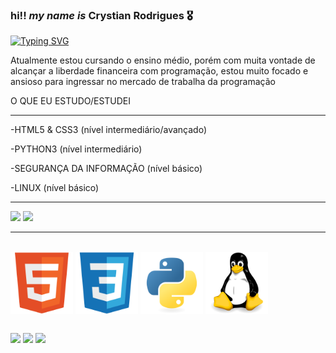 ###  hi!! <i>my name is</i> <strong>Crystian Rodrigues</strong> 🎖️

[![Typing SVG](https://readme-typing-svg.demolab.com?font=Fira+Code&pause=1000&color=6495ED&center=true&vCenter=true&width=1000&lines=ou+pode+me+chamar+de+CRYS)](https://git.io/typing-svg)

Atualmente estou cursando o ensino médio, porém com muita vontade de alcançar a liberdade financeira com programação, estou muito focado e ansioso para ingressar no mercado de trabalha da programação

O QUE EU ESTUDO/ESTUDEI

<hr>

-HTML5 & CSS3                                 (nível intermediário/avançado)

-PYTHON3                                          (nível intermediário)

-SEGURANÇA DA INFORMAÇÃO       (nível básico)

-LINUX                                                (nível básico)

<hr>

<div>
    <a href="https://github.com/crystiancr007"></a>
    <img height="160em" src="https://github-readme-stats.vercel.app/api?username=crystiancr007&show_icons=true&theme=merko"/>
    <img height="160em" src="https://github-readme-stats.vercel.app/api/top-langs/?username=crystiancr007&layout=compact&langs_count=7&theme=merko"/>
</div>

<hr>

<div style="display: inline_block"><br>
  <img align="center" alt="Crys-HTML" height="100" width="100" src="https://raw.githubusercontent.com/devicons/devicon/master/icons/html5/html5-original.svg">
  <img align="center" alt="Crys-CSS" height="100" width="100" src="https://raw.githubusercontent.com/devicons/devicon/master/icons/css3/css3-original.svg">
  <img align="center" alt="crys-Python" height="100" width="100" src="https://raw.githubusercontent.com/devicons/devicon/master/icons/python/python-original.svg">
  <img align="center" alt="crys-Python" height="100" width="100" src="https://raw.githubusercontent.com/devicons/devicon/master/icons/linux/linux-original.svg">
</div>

##

<div> 
  <a href="https://www.youtube.com/channel/UC_-uuuZbY0AAt9CViNzvc-Q" target="_blank"><img src="https://img.shields.io/badge/YouTube-FF0000?style=for-the-badge&logo=youtube&logoColor=white" target="_blank"></a>
  <a href="https://www.instagram.com/crystian__rodrigues_/" target="_blank"><img src="https://img.shields.io/badge/-Instagram-%23E4405F?style=for-the-badge&logo=instagram&logoColor=white" target="_blank"></a>
 <a href="https://www.linkedin.com/in/rafaella-ballerini-45875016a" target="_blank"><img src="https://img.shields.io/badge/-LinkedIn-%230077B5?style=for-the-badge&logo=linkedin&logoColor=white" target="_blank"></a> 
  
</div>
